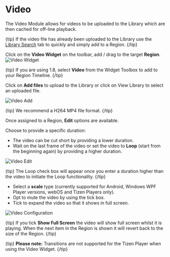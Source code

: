 <!--toc=widgets-->

# Video

The Video Module allows for videos to be uploaded to the Library which are then cached for off-line playback.

{tip}
If the video file has already been uploaded to the Library use the [Library Search](layouts_library_search.html) tab to quickly and simply add to a Region.
{/tip}

Click on the **Video Widget** on the  toolbar, add / drag to the target **Region**. ![Video Widget](img/v2_media_video_widget.png)

{tip}
If you are using 1.8, select **Video** from the Widget Toolbox to add to your Region Timeline.
{/tip}

Click on **Add files** to upload to the Library or click on View Library to select an uploaded file.



![Video Add](img/v2_media_video_upload.png)

{tip}
We recommend a H264 MP4 file format.
{/tip}

Once assigned to a Region, **Edit** options are available.

Choose to provide a specific duration:

- The video can be cut short by providing a lower duration.
- Wait on the last frame of the video or set the video to **Loop** (start from the beginning again) by providing a higher duration.

![Video Edit](img/v2_media_video_edit.png)

{tip}
The Loop check box will appear once you enter a duration higher than the video to initiate the Loop functionality.
{/tip}

- Select a **scale** type (currently supported for Android, Windows WPF Player versions, webOS and Tizen Players only).
- Opt to mute the video by using the tick box.
- Tick to expand the video so that it shows in full screen.

![Video Configuration](img/v2_media_video_configuration.png)

{tip}
If you tick **Show Full Screen** the video will show full screen whilst it is playing. When the next item in the Region is shown it will revert back to the size of the Region.
{/tip}

{tip}
**Please note:** Transitions are not supported for the Tizen Player when using the Video Widget.
{/tip}

